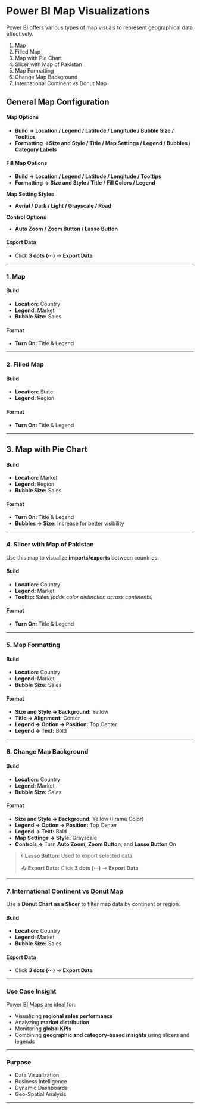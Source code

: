 # Power BI Map Visualizations

Power BI offers various types of map visuals to represent geographical data effectively.

1. Map
2. Filled Map
3. Map with Pie Chart
4. Slicer with Map of Pakistan
5. Map Formatting
6. Change Map Background
7. International Continent vs Donut Map

## General Map Configuration

#### **Map Options**
- **Build → Location / Legend / Latitude / Longitude / Bubble Size / Tooltips**
- **Formatting →Size and Style / Title / Map Settings / Legend / Bubbles / Category Labels**

#### **Fill Map Options**
- **Build → Location / Legend / Latitude / Longitude / Tooltips**  
- **Formatting → Size and Style / Title / Fill Colors / Legend**

**Map Setting Styles**
- **Aerial / Dark / Light / Grayscale / Road**

**Control Options**
- **Auto Zoom / Zoom Button / Lasso Button**

#### **Export Data**
- Click **3 dots (⋯)** → **Export Data**

---

### 1. Map

#### **Build**
- **Location:** Country  
- **Legend:** Market  
- **Bubble Size:** Sales  

#### **Format**
- **Turn On:** Title & Legend  

---

### 2. Filled Map

#### **Build**
- **Location:** State  
- **Legend:** Region  

#### **Format**
- **Turn On:** Title & Legend  

---

## 3. Map with Pie Chart

#### **Build**
- **Location:** Market  
- **Legend:** Region  
- **Bubble Size:** Sales  

#### **Format**
- **Turn On:** Title & Legend  
- **Bubbles → Size:** Increase for better visibility  

---

### 4. Slicer with Map of Pakistan

Use this map to visualize **imports/exports** between countries.

#### **Build**
- **Location:** Country  
- **Legend:** Market  
- **Tooltip:** Sales *(adds color distinction across continents)*  

#### **Format**
- **Turn On:** Title & Legend  

---

### 5. Map Formatting

#### **Build**
- **Location:** Country  
- **Legend:** Market  
- **Bubble Size:** Sales  

#### **Format**
- **Size and Style → Background:** Yellow  
- **Title → Alignment:** Center  
- **Legend → Option → Position:** Top Center  
- **Legend → Text:** Bold  

---

### 6. Change Map Background

#### **Build**
- **Location:** Country  
- **Legend:** Market  
- **Bubble Size:** Sales  

#### **Format**
- **Size and Style → Background:** Yellow (Frame Color)  
- **Legend → Option → Position:** Top Center  
- **Legend → Text:** Bold  
- **Map Settings → Style:** Grayscale  
- **Controls →** Turn **Auto Zoom**, **Zoom Button**, and **Lasso Button** On  

> 🌀 **Lasso Button:** Used to export selected data  
>
> 📤 **Export Data:** Click **3 dots (⋯)** → **Export Data**

---

###  7. International Continent vs Donut Map

Use a **Donut Chart as a Slicer** to filter map data by continent or region.

#### **Build**
- **Location:** Country  
- **Legend:** Market  
- **Bubble Size:** Sales  

#### **Export Data**
- Click **3 dots (⋯)** → **Export Data**

---


### Use Case Insight

Power BI Maps are ideal for:
- Visualizing **regional sales performance**
- Analyzing **market distribution**
- Monitoring **global KPIs**
- Combining **geographic and category-based insights** using slicers and legends



---

### Purpose

- Data Visualization  
- Business Intelligence  
- Dynamic Dashboards  
- Geo-Spatial Analysis  

---
